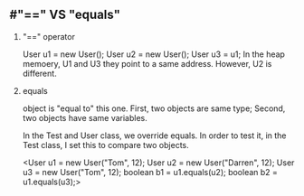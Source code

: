 #"==" VS "equals"
---------------------------------------

1. "==" operator

    User u1 = new User();
    User u2 = new User();
    User u3 = u1;
In the heap memoery, U1 and U3 they point to a same address. However, U2 is different.

2. equals
    
    object is "equal to" this one.
    First, two objects are same type;
    Second, two objects have same variables.  


    In the Test and User class, we override equals. In order to test it, in the Test class, I set this to compare two objects.

    <User u1 = new User("Tom", 12);
    User u2 = new User("Darren", 12);
    User u3 = new User("Tom", 12);
    boolean b1 = u1.equals(u2);
    boolean b2 = u1.equals(u3);>